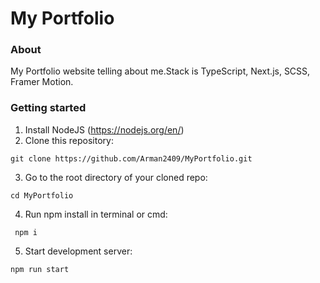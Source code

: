 # My Portfolio

### About

My Portfolio website telling about me.Stack is TypeScript, Next.js, SCSS, Framer Motion.

### Getting started

1) Install NodeJS (https://nodejs.org/en/)
2) Clone this repository: 
```
git clone https://github.com/Arman2409/MyPortfolio.git
```
3) Go to the root directory of your cloned repo: 
```
cd MyPortfolio
```
4) Run npm install in terminal or cmd: 
```
 npm i
```
5) Start development server: 
```
npm run start
```